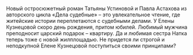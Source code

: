 <!--2024-03-23 15:16:20-->
Новый остросюжетный роман Татьяны Устиновой и Павла Астахова из авторского цикла «Дела судебные» – это увлекательное чтение, где житейские истории переплетаются с судебными делами.
У Елены Кузнецовой скоро день рождения, притом юбилей. Любимый мужчина преподносит царский подарок – квартиру. Да и любимая сестра Натка теперь тоже с новой жилплощадью. Не придется ли строгой и неподкупной Елене Кузнецовой поступиться своими принципами?